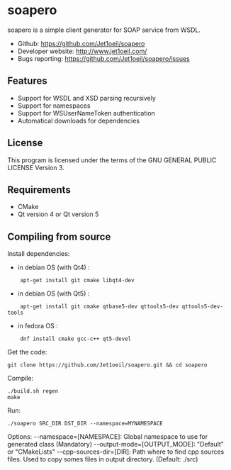 soapero
============

soapero is a simple client generator for SOAP service from WSDL.

- Github: https://github.com/Jet1oeil/soapero
- Developer website: http://www.jet1oeil.com/
- Bugs reporting: https://github.com/Jet1oeil/soapero/issues

Features
--------
- Support for WSDL and XSD parsing recursively
- Support for namespaces
- Support for WSUserNameToken authentication
- Automatical downloads for dependencies

License
-------

This program is licensed under the terms of the GNU GENERAL PUBLIC LICENSE Version 3.

Requirements
------------

- CMake
- Qt version 4 or Qt version 5

Compiling from source
---------------------

Install dependencies:
  * in debian OS (with Qt4) :
```
    apt-get install git cmake libqt4-dev
```
  * in debian OS (with Qt5) :
```
    apt-get install git cmake qtbase5-dev qttools5-dev qttools5-dev-tools
```
  * in fedora OS : 
```
    dnf install cmake gcc-c++ qt5-devel
```
Get the code:

    git clone https://github.com/Jet1oeil/soapero.git && cd soapero

Compile:

    ./build.sh regen
    make

Run:

    ./soapero SRC_DIR DST_DIR --namespace=MYNAMESPACE

Options:
	--namespace=[NAMESPACE]: Global namespace to use for generated class (Mandatory)
	--output-mode=[OUTPUT_MODE]: \"Default\" or \"CMakeLists\"
	--cpp-sources-dir=[DIR]: Path where to find cpp sources files. Used to copy somes files in output directory. (Default: ./src)


